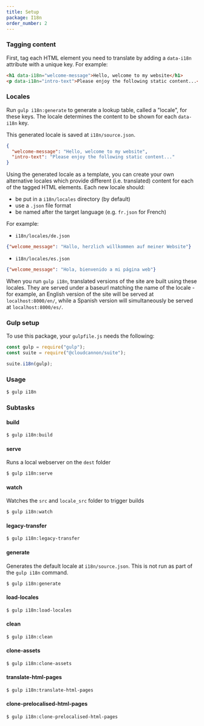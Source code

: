 ```yaml
---
title: Setup
package: I18n
order_number: 2
---
```

### Tagging content

First, tag each HTML element you need to translate by adding a `data-i18n` attribute with a unique key. For example:

```html
<h1 data-i18n="welcome-message">Hello, welcome to my website</h1>
<p data-i18n="intro-text">Please enjoy the following static content...</p>
```

### Locales

Run `gulp i18n:generate` to generate a lookup table, called a "locale", for these keys. The locale determines the content to be shown for each `data-i18n` key.

This generated locale is saved at `i18n/source.json`.

```json
{
  "welcome-message": "Hello, welcome to my website",
  "intro-text": "Please enjoy the following static content..."
}
```

Using the generated locale as a template, you can create your own alternative locales which provide different (i.e. translated) content for each of the tagged HTML elements. Each new locale should: 
* be put in a `i18n/locales` directory (by default)
* use a `.json` file format
* be named after the target language (e.g. `fr.json` for French)

For example:
* `i18n/locales/de.json`
```json
{"welcome_message": "Hallo, herzlich willkommen auf meiner Website"}
```
* `i18n/locales/es.json`
```json
{"welcome_message": "Hola, bienvenido a mi página web"}
```

When you run `gulp i18n`, translated versions of the site are built using these locales. They are served under a baseurl matching the name of the locale - for example, an English version of the site will be served at `localhost:8000/en/`, while a Spanish version will simultaneously be served at `localhost:8000/es/`.

### Gulp setup

To use this package, your `gulpfile.js` needs the following:

```js
const gulp = require("gulp");
const suite = require("@cloudcannon/suite");

suite.i18n(gulp);
```

### Usage

```bash
$ gulp i18n
```

### Subtasks

#### build

```bash
$ gulp i18n:build
```

#### serve

Runs a local webserver on the `dest` folder

```bash
$ gulp i18n:serve
```

#### watch

Watches the `src` and `locale_src` folder to trigger builds

```bash
$ gulp i18n:watch
```

#### legacy-transfer

```bash
$ gulp i18n:legacy-transfer
```

#### generate

Generates the default locale at `i18n/source.json`. This is not run as part of the `gulp i18n` command.

```bash
$ gulp i18n:generate
```

#### load-locales

```bash
$ gulp i18n:load-locales
```

#### clean

```bash
$ gulp i18n:clean
```

#### clone-assets

```bash
$ gulp i18n:clone-assets
```

#### translate-html-pages

```bash
$ gulp i18n:translate-html-pages
```

#### clone-prelocalised-html-pages

```bash
$ gulp i18n:clone-prelocalised-html-pages
```